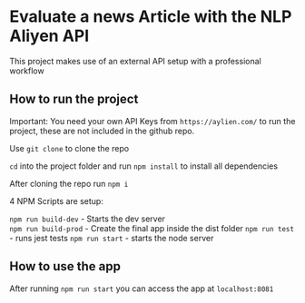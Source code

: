 # Evaluate a news Article with the NLP Aliyen API

This project makes use of an external API setup with a professional workflow

## How to run the project
Important: You need your own API Keys from `https://aylien.com/` to run the project, these are not included in the github repo.

Use `git clone` to clone the repo

`cd` into the project folder and run `npm install` to install all dependencies

After cloning the repo run `npm i`

4 NPM Scripts are setup:

`npm run build-dev` - Starts the dev server  
`npm run build-prod` - Create the final app inside the dist folder
`npm run test` - runs jest tests 
`npm run start` - starts the node server  


## How to use the app

After running `npm run start` you can access the app at `localhost:8081`
